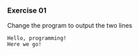 ### Exercise 01

Change the program to output the two lines 

```
Hello, programming! 
Here we go!
```
